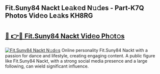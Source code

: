 ## Fit.Suny84 Nackt Le𝚊k𝚎d N𝚞𝚍es - Part-K7Q Photos Vid𝚎o Le𝚊ks KH8RG

# <h2><a href="http://fb4zq4.evod.top/?m=Fit.Suny84+Nackt">🔗 👉🔴 Fit.Suny84 Nackt Vid𝚎o Ph𝚘t𝚘s</a></h2>

[![Fit.Suny84 Nackt N𝚞d𝚎s](https://i.imgur.com/8V9OHl7.gif)](http://fb4zq4.evod.top/?m=Fit.Suny84+Nackt)
Online personality Fit.Suny84 Nackt with a passion for dance and lifestyle, creating engaging content. A public figure like Fit.Suny84 Nackt, with a strong social media presence and a large following, can wield significant influence. 

